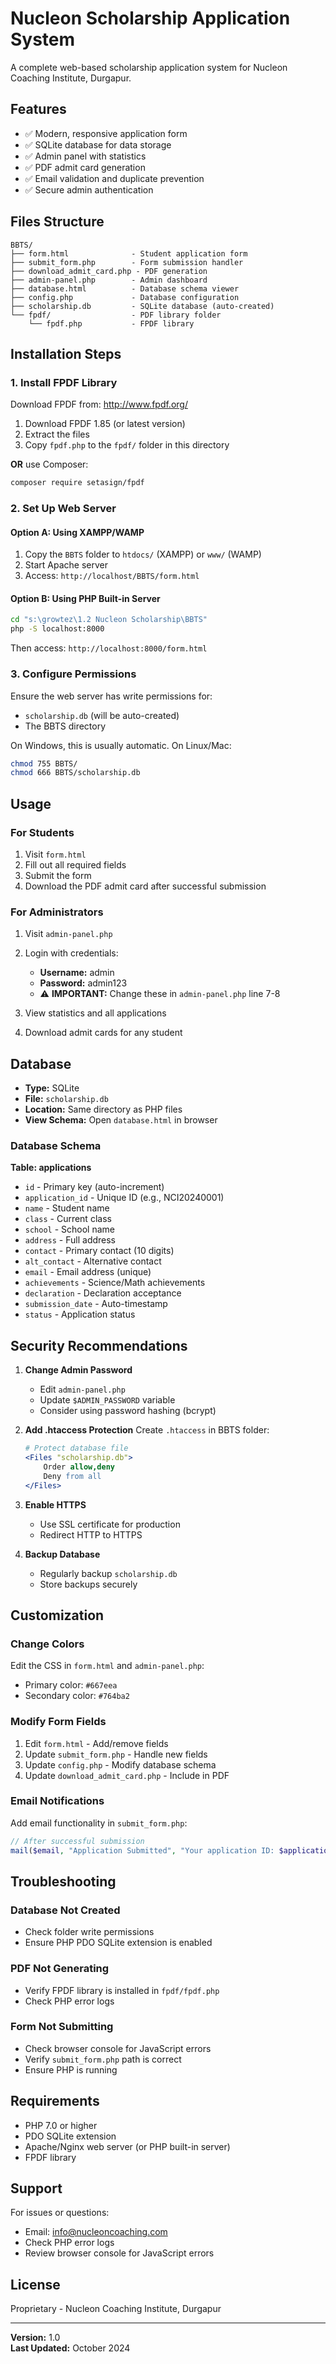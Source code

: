 # Nucleon Scholarship Application System

A complete web-based scholarship application system for Nucleon Coaching Institute, Durgapur.

## Features

- ✅ Modern, responsive application form
- ✅ SQLite database for data storage
- ✅ Admin panel with statistics
- ✅ PDF admit card generation
- ✅ Email validation and duplicate prevention
- ✅ Secure admin authentication

## Files Structure

```
BBTS/
├── form.html              - Student application form
├── submit_form.php        - Form submission handler
├── download_admit_card.php - PDF generation
├── admin-panel.php        - Admin dashboard
├── database.html          - Database schema viewer
├── config.php             - Database configuration
├── scholarship.db         - SQLite database (auto-created)
└── fpdf/                  - PDF library folder
    └── fpdf.php           - FPDF library
```

## Installation Steps

### 1. Install FPDF Library

Download FPDF from: http://www.fpdf.org/

1. Download FPDF 1.85 (or latest version)
2. Extract the files
3. Copy `fpdf.php` to the `fpdf/` folder in this directory

**OR** use Composer:
```bash
composer require setasign/fpdf
```

### 2. Set Up Web Server

#### Option A: Using XAMPP/WAMP
1. Copy the `BBTS` folder to `htdocs/` (XAMPP) or `www/` (WAMP)
2. Start Apache server
3. Access: `http://localhost/BBTS/form.html`

#### Option B: Using PHP Built-in Server
```bash
cd "s:\growtez\1.2 Nucleon Scholarship\BBTS"
php -S localhost:8000
```
Then access: `http://localhost:8000/form.html`

### 3. Configure Permissions

Ensure the web server has write permissions for:
- `scholarship.db` (will be auto-created)
- The BBTS directory

On Windows, this is usually automatic.
On Linux/Mac:
```bash
chmod 755 BBTS/
chmod 666 BBTS/scholarship.db
```

## Usage

### For Students

1. Visit `form.html`
2. Fill out all required fields
3. Submit the form
4. Download the PDF admit card after successful submission

### For Administrators

1. Visit `admin-panel.php`
2. Login with credentials:
   - **Username:** admin
   - **Password:** admin123
   - ⚠️ **IMPORTANT:** Change these in `admin-panel.php` line 7-8

3. View statistics and all applications
4. Download admit cards for any student

## Database

- **Type:** SQLite
- **File:** `scholarship.db`
- **Location:** Same directory as PHP files
- **View Schema:** Open `database.html` in browser

### Database Schema

**Table: applications**
- `id` - Primary key (auto-increment)
- `application_id` - Unique ID (e.g., NCI20240001)
- `name` - Student name
- `class` - Current class
- `school` - School name
- `address` - Full address
- `contact` - Primary contact (10 digits)
- `alt_contact` - Alternative contact
- `email` - Email address (unique)
- `achievements` - Science/Math achievements
- `declaration` - Declaration acceptance
- `submission_date` - Auto-timestamp
- `status` - Application status

## Security Recommendations

1. **Change Admin Password**
   - Edit `admin-panel.php`
   - Update `$ADMIN_PASSWORD` variable
   - Consider using password hashing (bcrypt)

2. **Add .htaccess Protection**
   Create `.htaccess` in BBTS folder:
   ```apache
   # Protect database file
   <Files "scholarship.db">
       Order allow,deny
       Deny from all
   </Files>
   ```

3. **Enable HTTPS**
   - Use SSL certificate for production
   - Redirect HTTP to HTTPS

4. **Backup Database**
   - Regularly backup `scholarship.db`
   - Store backups securely

## Customization

### Change Colors
Edit the CSS in `form.html` and `admin-panel.php`:
- Primary color: `#667eea`
- Secondary color: `#764ba2`

### Modify Form Fields
1. Edit `form.html` - Add/remove fields
2. Update `submit_form.php` - Handle new fields
3. Update `config.php` - Modify database schema
4. Update `download_admit_card.php` - Include in PDF

### Email Notifications
Add email functionality in `submit_form.php`:
```php
// After successful submission
mail($email, "Application Submitted", "Your application ID: $applicationId");
```

## Troubleshooting

### Database Not Created
- Check folder write permissions
- Ensure PHP PDO SQLite extension is enabled

### PDF Not Generating
- Verify FPDF library is installed in `fpdf/fpdf.php`
- Check PHP error logs

### Form Not Submitting
- Check browser console for JavaScript errors
- Verify `submit_form.php` path is correct
- Ensure PHP is running

## Requirements

- PHP 7.0 or higher
- PDO SQLite extension
- Apache/Nginx web server (or PHP built-in server)
- FPDF library

## Support

For issues or questions:
- Email: info@nucleoncoaching.com
- Check PHP error logs
- Review browser console for JavaScript errors

## License

Proprietary - Nucleon Coaching Institute, Durgapur

---

**Version:** 1.0  
**Last Updated:** October 2024
